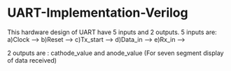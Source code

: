 # UART-Implementation-Verilog

This hardware design of UART have 5 inputs and 2 outputs.
5 inputs are:
  a)Clock -->
  b)Reset -->
  c)Tx_start -->
  d)Data_in -->
  e)Rx_in -->
  
2 outputs are : cathode_value and anode_value (For seven segment display of data received)
  
